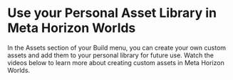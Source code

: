 # Use your Personal Asset Library in Meta Horizon Worlds

In the Assets section of your Build menu, you can create your own custom assets and add them to your personal library for future use. Watch the videos below to learn more about creating custom assets in Meta Horizon Worlds.
